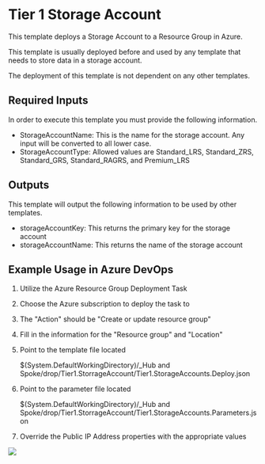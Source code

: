 # Tier 1 Storage Account
This template deploys a Storage Account to a Resource Group in Azure.  

This template is usually deployed before and used by any template that needs to store data in a storage account.

The deployment of this template is not dependent on any other templates.

## Required Inputs
In order to execute this template you must provide the following information.  

- StorageAccountName: This is the name for the storage account. Any input will be converted to all lower case.  
- StorageAccountType: Allowed values are Standard_LRS, Standard_ZRS, Standard_GRS,  Standard_RAGRS, and Premium_LRS

## Outputs
This template will output the following information to be used by other templates.  
- storageAccountKey: This returns the primary key for the storage account  
- storageAccountName: This returns the name of the storage account

## Example Usage in Azure DevOps

1) Utilize the Azure Resource Group Deployment Task  

2) Choose the Azure subscription to deploy the task to

3) The "Action" should be "Create or update resource group"

4) Fill in the information for the "Resource group" and "Location"

5) Point to the template file located 

	$(System.DefaultWorkingDirectory)/_Hub and Spoke/drop/Tier1.StorrageAccount/Tier1.StorageAccounts.Deploy.json

6) Point to the parameter file located

	$(System.DefaultWorkingDirectory)/_Hub and Spoke/drop/Tier1.StorrageAccount/Tier1.StorageAccounts.Parameters.json

7) Override the Public IP Address properties with the appropriate values

![](./pics/sadeploy.jpg)

